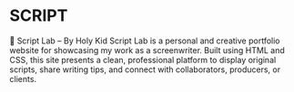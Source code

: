 # SCRIPT
📄 Script Lab – By Holy Kid Script Lab is a personal and creative portfolio website for showcasing my work as a screenwriter. Built using HTML and CSS, this site presents a clean, professional platform to display original scripts, share writing tips, and connect with collaborators, producers, or clients.
